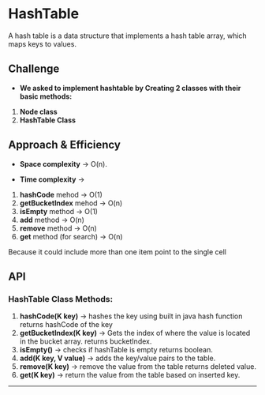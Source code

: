 # HashTable
A hash table is a data structure that implements a hash table array, which maps keys to values. 

## Challenge
- **We asked to implement hashtable by Creating 2 classes with their basic methods:**
1. **Node class**
2. **HashTable Class**


## Approach & Efficiency
- **Space complexity** -> O(n).

- **Time complexity** ->
1. **hashCode** mehod -> O(1)
2. **getBucketIndex** mehod -> O(n)
3. **isEmpty** method -> O(1)
4. **add** method -> O(n)
5. **remove** method -> O(n)
6. **get** method (for search) -> O(n)

Because it could include more than one item point to the single cell


## API
### HashTable Class Methods:
1.  **hashCode(K key)** ->  hashes the key using built in java hash function
returns hashCode of the key
2.  **getBucketIndex(K key)** -> Gets the index of where the value is located in the bucket array.
returns bucketIndex.
3. **isEmpty()** -> checks if hashTable is empty
returns boolean.
4. **add(K key, V value)** -> adds the key/value pairs to the table.
5. **remove(K key)** -> remove the value from the table
returns deleted value.
6. **get(K key)** -> return the value from the table based on inserted key.


    
----